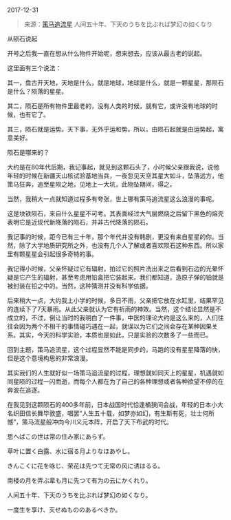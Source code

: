 2017-12-31

> 来源：[策马追流星](http://mp.weixin.qq.com/s?__biz=MzU0MjYwNDU2Mw==&mid=2247483678&idx=1&sn=88d483fa8ac564a2d19d814a52389e68&chksm=fb196d62cc6ee4745ebb5bfd945bd8d118622baffc7c2c2b23555926f1565824c76b297d3be6&scene=27#wechat_redirect)
> 人间五十年、下天のうちを比ぶれば梦幻の如くなり

从陨石说起

  

开号之后我一直在想从什么物件开始呢，想来想去，应该从最古老的说起。

这里面有三个说法：

其一，盘古开天地，天地是什么，就是地球，地球是什么，就是一颗星星，那陨石是什么？陨落的星星。

其二，陨石是所有物件里最老的，没有人类的时候，就有它，或许没有地球的时候，也有它了。

其三，陨石就是运势。天下事，无外乎运和势。所以，由陨石起就是由运势起，寓意美好。

陨石是哪来的？

  

大约是在80年代后期，我记事起，就见到这颗石头了，小时候父亲跟我说，说他年轻的时候在新疆天山核试验基地当兵，一夜忽见天空其星大如斗，坠落远方，他策马狂奔，追至星陨之地，见地上一大坑，此物坠期间，得之。

  

当然，我稍大一点就知道过程多有夸张，世上哪有策马追流星这么浪漫的事呢。

  

这是块铁陨石，来自什么星星不可考。其表面经过大气层燃烧之后留下黑色的熔壳表明它是近现代新降落的陨石，并非古代降落的陨石。

  

我记事的时候，距今已有三十年，那个年代并没有韩剧，更没有来自星星的你。当然，除了大学地质研究所之外，也没有几个人了解或者喜欢陨石这种东西。所以家里有颗星星会引起很多奇特的事。  

  

我记得小时候，父亲怀疑过它有辐射，拍过它的照片洗出来之后看到石边的光晕怀疑是它产生的辐射，甚至考虑用铅盒把它装起来。我们都知道，造原子弹的铀就是被封装在铅之中的。当然，这种猜测并没有科学依据。

  

后来稍大一点，大约我上小学的时候，多日不雨，父亲把它放在水缸里，结果罕见的连续下了7天暴雨。从此父亲就认为它有祈雨的神效。当然，这个结论显然是不成立的，不过，倒让当时的我明白了一件事，中医的理论大约是这么来的，人们往往会因为两个不相干的事情碰巧遇在一起，就误以为它们之间会存在某种因果关系。其实，今天的科学实验，本质也是如此，只是实验的次数多了一些而已。

  

回到主题，策马追流星，这个过程显然不能是同步的，马跑的没有星星降落的快，但是这个意境构思的非常浪漫。  

  

其实我们的人生就好似一场策马追流星的过程，理想就如同天上的星星，机遇就如同星陨的过程一闪而逝，而每个人都在为了自己的各种理想或者各种欲望不停的在奔波在追逐。

  

在我见到这颗陨石的400多年前，日本战国时代恰逢桶狭间会战，年轻的日本小大名织田信长舞毕敦盛，唱罢“人生五十载，如梦亦如幻，有生斯有死，壮士何所憾”，策马流星般冲向今川义元本阵，开启了天下布武的时代。

  

思へばこの世は常の住み家にあらず。

草叶に置く白露、水に宿る月よりなほあやし。

きんこくに花を咏じ、荣花は先つて无常の风に诱はるる。

南楼の月を弄ぶ辈も月に先つて有为の云にかくれり。

人间五十年、下天のうちを比ぶれば梦幻の如くなり。

一度生を享け、灭せぬもののあるべきか。

  

